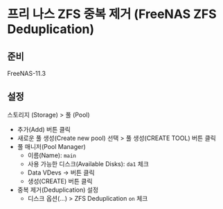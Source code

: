 # 프리 나스 ZFS 중복 제거  (FreeNAS ZFS Deduplication)

## 준비 

FreeNAS-11.3

## 설정

스토리지 (Storage) > 풀 (Pool)

* 추가(Add) 버튼 클릭
* 새로운 풀 생성(Create new pool) 선택 > 풀 생성(CREATE TOOL) 버튼 클릭
* 풀 매니저(Pool Manager)
    * 이름(Name): `main`
    * 사용 가능한 디스크(Available Disks): `da1` 체크
    * Data  VDevs -> 버튼 클릭
    * 생성(CREATE) 버튼 클릭
* 중복 제거(Deduplication) 설정
    * 디스크 옵션(...) > ZFS Deduplication `on` 체크
    

